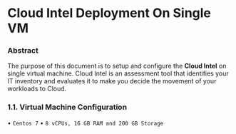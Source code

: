# Cloud Intel Deployment On Single VM


### Abstract


The purpose of this document is to setup and configure the **Cloud Intel** on single virtual machine. Cloud Intel is an assessment tool that identifies your IT inventory and evaluates it to make you decide the movement of your workloads to Cloud. 

### 1.1. Virtual Machine Configuration



•        ` Centos 7 `
•        ` 8 vCPUs, 16 GB RAM and 200 GB Storage `

